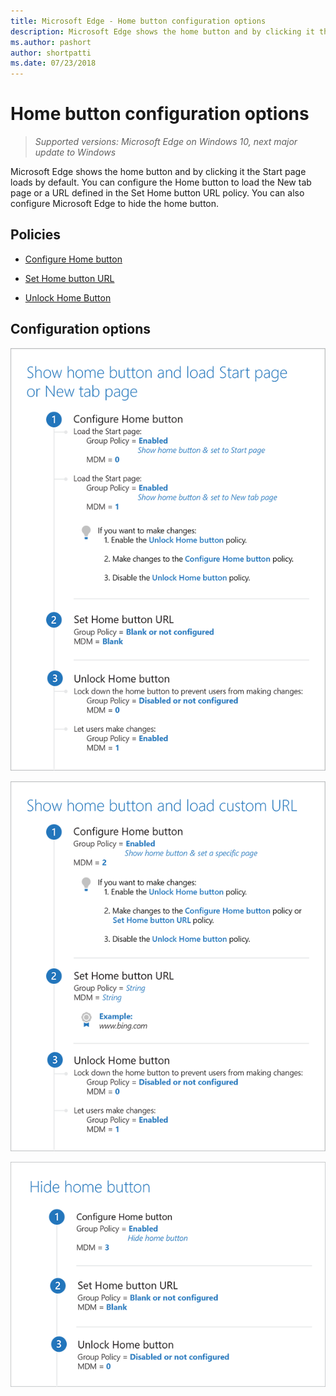 ```yaml
---
title: Microsoft Edge - Home button configuration options
description: Microsoft Edge shows the home button and by clicking it the Start page loads by default.
ms.author: pashort
author: shortpatti
ms.date: 07/23/2018
---
```


# Home button configuration options
>*Supported versions: Microsoft Edge on Windows 10, next major update to Windows*

Microsoft Edge shows the home button and by clicking it the Start page loads by default. You can configure the Home button to load the New tab page or a URL defined in the Set Home button URL policy. You can also configure Microsoft Edge to hide the home button. 

## Policies
- [Configure Home button](../new-policies.md#configure-home-button)
  
- [Set Home button URL](../new-policies.md#set-home-button-url)
  
- [Unlock Home Button](../new-policies.md#unlock-home-button)

## Configuration options

![Show home button and load Start page or New tab page](../images/home-button-start-new-tab-page-v4-sm.png)

![Show home button and load custom URL](../images/home-buttom-custom-url-v4-sm.png)

![Hide home button](../images/home-button-hide-v4-sm.png)


